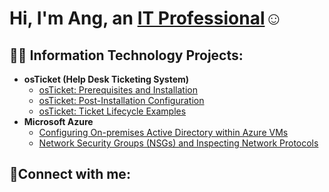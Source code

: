 <h1>Hi, I'm Ang, an <a href="https://www.linkedin.com/in/angtsering-sherpa-954489328/">IT Professional</a>☺</h1>

<h2>👨‍💻 Information Technology Projects:</h2>

- <b>osTicket (Help Desk Ticketing System)</b>
  - [osTicket: Prerequisites and Installation](https://github.com/Ang-Tsering/-osticket-prereqs)
  - [osTicket: Post-Installation Configuration](https://github.com/Ang-Tsering/post-install-config/tree/main)
  - [osTicket: Ticket Lifecycle Examples](https://github.com/Ang-Tsering/-ticket-lifecycle)
- <b>Microsoft Azure</b>
  - [Configuring On-premises Active Directory within Azure VMs](https://github.com/Ang-Tsering/configure-ad)
  - [Network Security Groups (NSGs) and Inspecting Network Protocols](https://github.com/Ang-Tsering/azure-network-protocols)

<h2>🤳Connect with me:</h2>






[linkedin]: https://www.linkedin.com/in/angtsering-sherpa-954489328/
